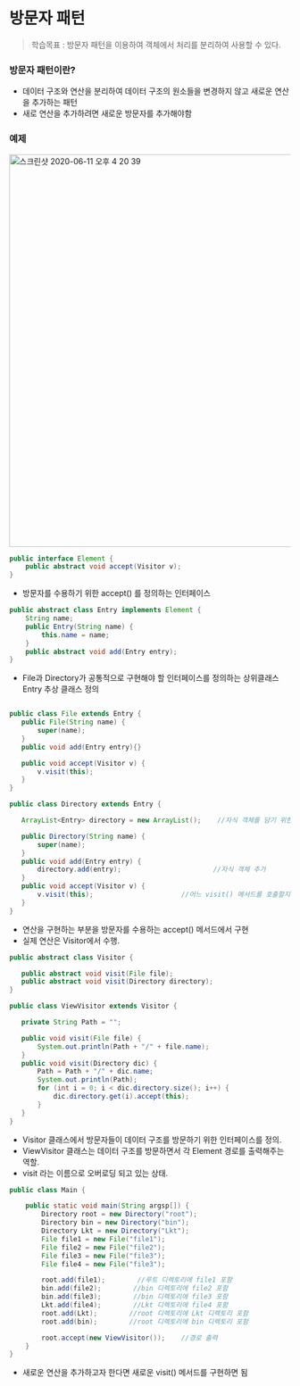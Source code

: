 # 방문자 패턴
> 학습목표 : 방문자 패턴을 이용하여 객체에서 처리를 분리하여 사용할 수 있다.


### 방문자 패턴이란?

- 데이터 구조와 연산을 분리하여 데이터 구조의 원소들을 변경하지 않고 새로운 연산을 추가하는 패턴
- 새로 연산을 추가하려면 새로운 방문자를 추가해야함

 ### 예제
 <img width="704" alt="스크린샷 2020-06-11 오후 4 20 39" src="https://user-images.githubusercontent.com/38370976/84356722-926f4f80-abff-11ea-8a7a-d0ffac02b505.png">

 ```java
 public interface Element {
     public abstract void accept(Visitor v);
 }
```
- 방문자를 수용하기 위한 accept() 를 정의하는 인터페이스

```java
public abstract class Entry implements Element {
    String name;
    public Entry(String name) {
        this.name = name;
    }
    public abstract void add(Entry entry);
}
```
- File과 Directory가 공통적으로 구현해야 할 인터페이스를 정의하는 상위클래스 Entry 추상 클래스 정의

 ```java

public class File extends Entry {
    public File(String name) {
        super(name);
    }
    public void add(Entry entry){}

    public void accept(Visitor v) {
        v.visit(this);
    }
}

public class Directory extends Entry {

    ArrayList<Entry> directory = new ArrayList();    //자식 객체를 담기 위한 ArrayList

    public Directory(String name) {
        super(name);
    }
    public void add(Entry entry) {
        directory.add(entry);                       //자식 객체 추가
    }
    public void accept(Visitor v) {
        v.visit(this);                      //어느 visit() 메서드를 호출할지 결정납니다.
    }
}
```
 - 연산을 구현하는 부분을 방문자를 수용하는 accept() 메서드에서 구현
 - 실제 연산은 Visitor에서 수행.
 
 ```java
public abstract class Visitor {

    public abstract void visit(File file);
    public abstract void visit(Directory directory);
}

public class ViewVisitor extends Visitor {

    private String Path = "";

    public void visit(File file) {
        System.out.println(Path + "/" + file.name);
    }
    public void visit(Directory dic) {
        Path = Path + "/" + dic.name;
        System.out.println(Path);
        for (int i = 0; i < dic.directory.size(); i++) {
            dic.directory.get(i).accept(this);
        }
    }
}
```
- Visitor 클래스에서 방문자들이 데이터 구조를 방문하기 위한 인터페이스를 정의.
- ViewVisitor 클래스는 데이터 구조를 방문하면서 각 Element 경로를 출력해주는 역할.
- visit 라는 이름으로 오버로딩 되고 있는 상태.

```java
public class Main {

    public static void main(String argsp[]) {
        Directory root = new Directory("root");
        Directory bin = new Directory("bin");
        Directory Lkt = new Directory("Lkt");
        File file1 = new File("file1");
        File file2 = new File("file2");
        File file3 = new File("file3");
        File file4 = new File("file3");

        root.add(file1);        //루트 디렉토리에 file1 포함
        bin.add(file2);        //bin 디렉토리에 file2 포함
        bin.add(file3);        //bin 디렉토리에 file3 포함
        Lkt.add(file4);        //Lkt 디렉토리에 file4 포함
        root.add(Lkt);        //root 디렉토리에 Lkt 디렉토리 포함
        root.add(bin);        //root 디렉토리에 bin 디렉토리 포함

        root.accept(new ViewVisitor());    //경로 출력
    }
}
```
- 새로운 연산을 추가하고자 한다면 새로운 visit() 메서드를 구현하면 됨